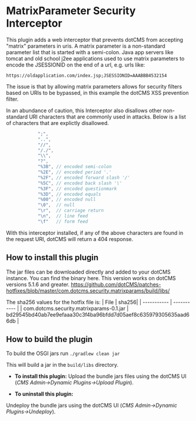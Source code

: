 # MatrixParameter Security Interceptor

This plugin adds a web interceptor that prevents dotCMS from accepting "matrix" parameters in uris. A matrix parameter is a non-standard parameter list that is started with a semi-colon. Java app servers like tomcat and old school j2ee applications used to use matrix parameters to encode the JSESSIONID on the end of a url, e.g. urls like:

`https://oldapplication.com/index.jsp;JSESSIONID=AAABBB4532154`

The issue is that by allowing matrix parameters allows for security filters based on URIs to be bypassed, in this example the dotCMS XSS prevention filter.  

In an abundance of caution, this Interceptor also disallows other non-standard URI characters that are commonly used in attacks.  Below is a list of characters that are explictly disallowed.

```java
            ";",
            "..",
            "//",
            "/./",
            "\\",
            "?",
            "%3B", // encoded semi-colon
            "%2E", // encoded period '.'
            "%2F", // encoded forward slash '/'
            "%5C", // encoded back slash '\'
            "%3F", // encoded questionmark
            "%3D", // encoded equals
            "%00", // encoded null
            "\0",  // null
            "\r",  // carriage return
            "\n",  // line feed
            "\f"   // form feed
```

With this interceptor installed, if any of the above characters are found in the request URI, dotCMS will return a 404 response.


## How to install this plugin

The jar files can be downloaded directly and added to your dotCMS instance. You can find the binary here.  This version works on dotCMS versions 5.1.6 and greater.
https://github.com/dotCMS/patches-hotfixes/blob/master/com.dotcms.security.matrixparams/build/libs/

The sha256 values for the hotfix file is:
| File | sha256|
| ----------- | ----------- |
| com.dotcms.security.matrixparams-0.1.jar | bd29545bd40ab7ee9efaaa30c3f4ba96bfdd7d05aef8c635979305635aad66db |


## How to build the plugin

To build the OSGI jars run
`./gradlew clean jar`

This will build a jar in the `build/libs` directory.

* **To install this plugin:**
Upload the bundle jars files using the dotCMS UI (*CMS Admin->Dynamic Plugins->Upload Plugin*).

* **To uninstall this plugin:**
    
Undeploy the bundle jars using the dotCMS UI (*CMS Admin->Dynamic Plugins->Undeploy*).

